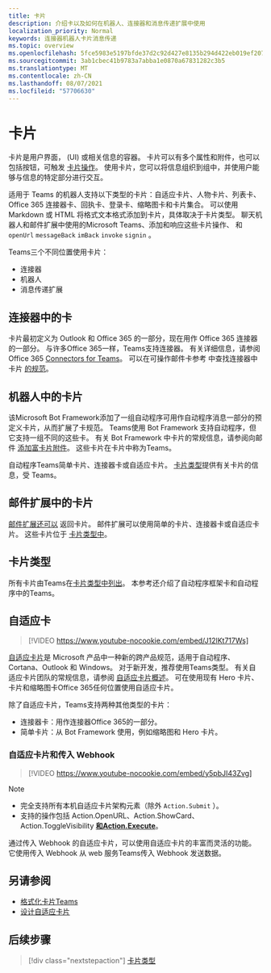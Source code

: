 ```yaml
---
title: 卡片
description: 介绍卡以及如何在机器人、连接器和消息传递扩展中使用
localization_priority: Normal
keywords: 连接器机器人卡片消息传递
ms.topic: overview
ms.openlocfilehash: 5fce5983e5197bfde37d2c92d427e8135b294d422eb019ef207eeb7f0e5be9f3
ms.sourcegitcommit: 3ab1cbec41b9783a7abba1e0870a67831282c3b5
ms.translationtype: MT
ms.contentlocale: zh-CN
ms.lasthandoff: 08/07/2021
ms.locfileid: "57706630"
---
```

# <a name="cards"></a>卡片

卡片是用户界面， (UI) 或相关信息的容器。 卡片可以有多个属性和附件，也可以包括按钮，可触发 [卡片操作](~/task-modules-and-cards/cards/cards-actions.md)。 使用卡片，您可以将信息组织到组中，并使用户能够与信息的特定部分进行交互。

适用于 Teams 的机器人支持以下类型的卡片：自适应卡片、人物卡片、列表卡、Office 365 连接器卡、回执卡、登录卡、缩略图卡和卡片集合。 可以使用 Markdown 或 HTML 将格式文本格式添加到卡片，具体取决于卡片类型。 聊天机器人和邮件扩展中使用的Microsoft Teams、添加和响应这些卡片操作、 和 `openUrl` `messageBack` `imBack` `invoke` `signin` 。

Teams三个不同位置使用卡片：

* 连接器
* 机器人
* 消息传递扩展

## <a name="cards-in-connectors"></a>连接器中的卡

卡片最初定义为 Outlook 和 Office 365 的一部分，现在用作 Office 365 连接器的一部分。 与许多Office 365一样，Teams支持连接器。 有关详细信息，请参阅 Office 365 [Connectors for Teams](~/webhooks-and-connectors/what-are-webhooks-and-connectors.md)。 可以在可操作邮件卡参考 中查找连接器中卡片 [的规范](/outlook/actionable-messages/card-reference)。

## <a name="cards-in-bots"></a>机器人中的卡片

该Microsoft Bot Framework添加了一组自动程序可用作自动程序消息一部分的预定义卡片，从而扩展了卡规范。 Teams使用 Bot Framework 支持自动程序，但它支持一组不同的这些卡。 有关 Bot Framework 中卡片的常规信息，请参阅向邮件 [添加富卡片附件](/bot-framework/nodejs/bot-builder-nodejs-send-rich-cards)。 这些卡片在卡片中称为Teams。

自动程序Teams简单卡片、连接器卡或自适应卡片。 [卡片类型](~/task-modules-and-cards/cards/cards-reference.md)提供有关卡片的信息，受 Teams。

## <a name="cards-in-messaging-extensions"></a>邮件扩展中的卡片

[邮件扩展还可以](~/messaging-extensions/what-are-messaging-extensions.md) 返回卡片。 邮件扩展可以使用简单的卡片、连接器卡或自适应卡片。 这些卡片位于 [卡片类型中](~/task-modules-and-cards/cards/cards-reference.md)。

## <a name="types-of-cards"></a>卡片类型

所有卡片由Teams在[卡片类型中列出](~/task-modules-and-cards/cards/cards-reference.md)。 本参考还介绍了自动程序框架卡和自动程序中的Teams。

## <a name="adaptive-cards"></a>自适应卡

> [!VIDEO https://www.youtube-nocookie.com/embed/J12lKt717Ws]

[自适应卡片](~/task-modules-and-cards/cards/cards-reference.md#adaptive-card)是 Microsoft 产品中一种新的跨产品规范，适用于自动程序、Cortana、Outlook 和 Windows。 对于新开发，推荐使用Teams类型。 有关自适应卡片团队的常规信息，请参阅 [自适应卡片概述](/adaptive-cards)。 可在使用现有 Hero 卡片、卡片和缩略图卡Office 365任何位置使用自适应卡片。

除了自适应卡片，Teams支持两种其他类型的卡片：

* 连接器卡：用作连接器Office 365的一部分。
* 简单卡片：从 Bot Framework 使用，例如缩略图和 Hero 卡片。

### <a name="adaptive-cards-and-incoming-webhooks"></a>自适应卡片和传入 Webhook

> [!VIDEO https://www.youtube-nocookie.com/embed/y5pbJI43Zvg]

> [!NOTE]
> * 完全支持所有本机自适应卡片架构元素（除外 `Action.Submit` ）。
> * 支持的操作包括 Action.OpenURL、Action.ShowCard、Action.ToggleVisibility [**和Action.Execute**](/adaptive-cards/authoring-cards/universal-action-model#actionexecute)。 [](https://adaptivecards.io/explorer/Action.OpenUrl.html) [](https://adaptivecards.io/explorer/Action.ShowCard.html) [](https://adaptivecards.io/explorer/Action.ToggleVisibility.html)

通过传入 Webhook 的自适应卡片，可以使用自适应卡片的丰富而灵活的功能。 它使用传入 Webhook 从 web 服务Teams传入 Webhook 发送数据。

## <a name="see-also"></a>另请参阅

* [格式化卡片Teams](~/task-modules-and-cards/cards/cards-format.md)
* [设计自适应卡片](~/task-modules-and-cards/cards/design-effective-cards.md)

## <a name="next-step"></a>后续步骤

> [!div class="nextstepaction"]
> [卡片类型](~/task-modules-and-cards/cards/cards-reference.md)
